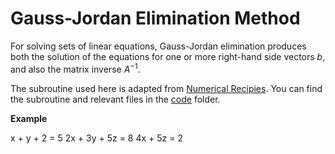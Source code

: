 # Gauss-Jordan Elimination Method
For solving sets of linear equations, Gauss-Jordan elimination produces both the solution of the equations for one or more right-hand side vectors $b$, and also the matrix inverse $A^{−1}$.

The subroutine used here is adapted from [Numerical Recipies](http://phys.uri.edu/nigh/NumRec/bookfpdf/f2-1.pdf). You can find the subroutine and relevant files in the [code](/code/) folder.

**Example**

x + y + 2 = 5
2x + 3y + 5z = 8
4x + 5z = 2
